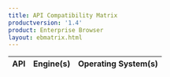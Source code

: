 ```yaml
---
title: API Compatibility Matrix
productversion: '1.4'
product: Enterprise Browser
layout: ebmatrix.html
---
```

<div id="toolbar"  style="display:none">
	<button class="btn btn-primary" id="btnFilter"><i class="glyphicon glyphicon-filter"></i> (<span id="condition">Any</span>)</button>
	<select id="engines" multiple="multiple">
	</select>
	<select id="os" multiple="multiple">
	</select>
</div>

<table id="table" 
	data-search="true"
	data-show-columns="true"
	data-toolbar="#toolbar">
    <thead>
    <tr>
        <th data-field="api">API</th>
        <th data-field="engines">Engine(s)</th>
        <th data-field="os">Operating System(s)</th>
    </tr>
    </thead>
</table>

<script>
var matrix=[
    {
        "api":"AddressBar", 
       "engines": "Webkit,IE",
        "os": "Android,WM,CE",
        "devices": "All"
    },

    {
        "api":"AirBeam",
        "engines": "Webkit,IE",
        "os": "WM,CE",
        "devices": "All"
    },

    {
        "api":"Alarm",
        "engines": "Webkit,IE",
        "os": "Android,WM,CE",
        "devices": "All"
    },

    {
        "api":"Application",
        "engines": "Webkit",
        "os": "Android,WM,CE",
        "devices": "All"
    },

    {
        "api":"AudioCapture",
        "engines": "Webkit",
        "os": "Android,WM,CE",
        "devices": "All"
    },

    {
        "api":"BackButton",
        "engines": "Webkit,IE",
        "os": "Android,WM,CE",
        "devices": "All"
    },

    {
        "api":"Backlight",
        "engines": "Webkit,IE",
        "os": "Android,WM,CE",
        "devices": "All"
    },

    {
        "api":"Barcode",
        "engines": "Webkit",
        "os": "Android,WM,CE",
        "devices": "All"
    },
    {
        "api":"Battery",
        "engines": "Webkit",
        "os": "Android,WM,CE",
        "devices": "All"
    },

    {
        "api":"BottomCommandArea",
        "engines": "Webkit,IE",
        "os": "Android,WM,CE",
        "devices": "All"
    },

    {
        "api":"CardReader",
        "engines": "Webkit",
        "os": "Android,WM,CE",
        "devices": "All"
    },

    {
        "api":"Comm",
        "engines": "Webkit,IE",
        "os": "WM,CE",
        "devices": "All"
    },
    {
        "api":"Database",
        "engines": "Webkit,IE",
        "os": "Android,WM,CE",
        "devices": "All"
    },
    {
        "api":"Device",
        "engines": "Webkit,IE",
        "os": "Android,WM",
        "devices": "All"
    },


    {
        "api":"File",
        "engines": "Webkit",
        "os": "Android,WM,CE",
        "devices": "All"
    },

    {
        "api":"FileTransfer",
        "engines": "Webkit,IE",
        "os": "Android,WM,CE",
        "devices": "All"
    },

    {
        "api":"ForwardButton",
        "engines": "Webkit,IE",
        "os": "Android,WM,CE",
        "devices": "All"
    },

    {
        "api":"Gesture",
        "engines": "Webkit,IE",
        "os": "Android,WM,CE",
        "devices": "All"
    },

    {
        "api":"GoButton",
        "engines": "Webkit,IE",
        "os": "Android,WM,CE",
        "devices": "All"
    },

    {
        "api":"HomeButton",
        "engines": "Webkit,IE",
        "os": "Android,WM,CE",
        "devices": "All"
    },

    {
        "api":"Hourglass",
        "engines": "Webkit,IE",
        "os": "Android,WM,CE",
        "devices": "All"
    },

    {
        "api":"Imager",
        "engines": "Webkit,IE",
        "os": "Android,WM,CE",
        "devices": "All"
    },

    

    {
        "api":"KeyCapture",
        "engines": "Webkit",
        "os": "Android,WM,CE",
        "devices": "All"
    },

    {
        "api":"KeyState",
        "engines": "Webkit",
        "os": "WM,CE",
        "devices": "All"
    },

    {
        "api":"KeyLight",
        "engines": "Webkit,IE",
        "os": "WM,CE",
        "devices": "All"
    },

    {
        "api":"Log",
        "engines": "Webkit",
        "os": "Android,WM,CE",
        "devices": "All"
    },

    {
        "api":"Mediaplayer",
        "engines": "Webkit",
        "os": "Android,WM,CE",
        "devices": "All"
    },

    {
        "api":"Memory",
        "engines": "Webkit,IE",
        "os": "WM,CE",
        "devices": "All"
    },

    {
        "api":"NativeMenubar",
        "engines": "Webkit",
        "os": "WM,CE",
        "devices": "All"
    },

    {
        "api":"NativeTabbar",
        "engines": "Webkit",
        "os": "Android,WM,CE",
        "devices": "All"
    },

    {
        "api":"NativeToolbar",
        "engines": "Webkit",
        "os": "Android,WM,CE",
        "devices": "All"
    },

    {
        "api":"Network",
        "engines": "Webkit",
        "os": "Android,WM,CE",
        "devices": "All"
    },

    {
        "api":"Notification",
        "engines": "Webkit",
        "os": "Android,WM,CE",
        "devices": "All"
    },

    {
        "api":"PowerOn",
        "engines": "Webkit,IE",
        "os": "WM,CE",
        "devices": "All"
    },

    {
        "api":"Printer",
        "engines": "Webkit",
        "os": "Android,WM,CE",
        "devices": "All"
    },

    {
        "api":"PrinterZebra",
        "engines": "Webkit",
        "os": "Android,WM,CE",
        "devices": "All"
    },

    {
        "api":"Process",
        "engines": "Webkit",
        "os": "WM,CE",
        "devices": "All"
    },

    {
        "api":"QuitButton",
        "engines": "Webkit,IE",
        "os": "Android,WM,CE",
        "devices": "All"
    },

    {
        "api":"Reboot",
        "engines": "Webkit,IE",
        "os": "Android,WM,CE",
        "devices": "All"
    },
    {
        "api":"RemoteNotification",
        "engines": "Webkit",
        "os": "Android",
        "devices": "All"
    },

    {
        "api":"Registry",
        "engines": "Webkit,IE",
        "os": "WM,CE",
        "devices": "All"
    },

    {
        "api":"ReloadButton",
        "engines": "Webkit,IE",
        "os": "Android,WM,CE",
        "devices": "All"
    },

    {
        "api":"ScreenOrientation",
        "engines": "Webkit",
        "os": "Android,WM,CE",
        "devices": "All"
    },

    {
        "api":"Sensor",
        "engines": "Webkit",
        "os": "Android,WM,CE",
        "devices": "All"
    },

    {
        "api":"SignalIndicators",
        "engines": "Webkit",
        "os": "Android,WM,CE",
        "devices": "All"
    },

    {
        "api":"Signature",
        "engines": "Webkit",
        "os": "Android,WM,CE",
        "devices": "All"
    },

    {
        "api":"Sip",
        "engines": "Webkit,IE",
        "os": "Android,WM,CE",
        "devices": "All"
    },

    {
        "api":"SipButton",
        "engines": "Webkit,IE",
        "os": "Android,WM,CE",
        "devices": "All"
    },

    {
        "api":"SmartCradle",
        "engines": "Webkit",
        "os": "Android,CE",
        "devices": "All"
    },

    {
        "api":"StopButton",
        "engines": "Webkit,IE",
        "os": "Android,WM,CE",
        "devices": "All"
    },

    {
        "api":"Stylus",
        "engines": "Webkit,IE",
        "os": "Android,WM,CE",
        "devices": "All"
    },

    {
        "api":"System",
        "engines": "Webkit",
        "os": "Android,WM,CE",
        "devices": "All"
    },

    {
        "api":"SystemTime",
        "engines": "Webkit,IE",
        "os": "WM,CE",
        "devices": "All"
    },

    {
        "api":"TopCommandArea",
        "engines": "Webkit,IE",
        "os": "Android,WM,CE",
        "devices": "All"
    },

    {
        "api":"Videocapture",
        "engines": "Webkit",
        "os": "Android,WM,CE",
        "devices": "All"
    },

    {
        "api":"Volume",
        "engines": "Webkit,IE",
        "os": "Android,WM,CE",
        "devices": "All"
    },

    {
        "api":"Wake",
        "engines": "Webkit,IE",
        "os": "Android",
        "devices": "All"
    },


    {
        "api":"WebView",
        "engines": "Webkit",
        "os": "Android,WM,CE",
        "devices": "All"
    },

    {
        "api":"Zoom",
        "engines": "Webkit,IE",
        "os": "Android,WM,CE",
        "devices": "All"
    },

    {
        "api":"ZoomTextButton",
        "engines": "Webkit,IE",
        "os": "Android,WM,CE",
        "devices": "All"
    },
];
var lookups = {
	engines: {
		cluttered: [],
		unique: []
	},
	os: {
		cluttered: [],
		unique: []
	},
	devices: {
		cluttered: [],
		unique: []
	}
};




function pushArray(obj,ar)
{
	for (var i = 0; i < ar.length; i++) {
		obj.push(ar[i]);
	};
}

function arrayContains(match, search){
	// console.log("checking match")
	// console.log(match);
	// console.log(search);
	var found=false;
	if(match != null)
	{
		for (var i = 0; i < match.length; i++) {
			if($.inArray(match[i],search)>-1){
				found=true;
			}
		};
	}
	// console.log(found)
	return found;
}

function sameArray(arr1,arr2){
	if($(arr1).not(arr2).length == 0 && $(arr2).not(arr1).length == 0)
		return true
	else
		return false
}

function getFilteredMatrix(){
	var newMatrix = [];
	// console.log($('#devices').val())
	if($('#engines').val()==null && $('#os').val()==null)
	{
		newMatrix = matrix;
	}
		else
		{
		for (var i = 0; i < matrix.length; i++) {
			// console.log(matrix[i].api);
			var found = {
				os: false,
				engines: false
			};
			
			if(arrayContains($('#engines').val(),matrix[i].engines.split(','))){
				found.engines=true;
				// console.log('Found Engine');
			}
			if(arrayContains($('#os').val(),matrix[i].os.split(','))){
				found.os=true;
				// console.log('Found OS');
			}
			
			// console.log(found);
			if(($('#condition').html() =='All') && (found.os && found.engines)){
				newMatrix.push(matrix[i]);
			}
			if(($('#condition').html() =='Any') && (found.os || found.engines)){
				newMatrix.push(matrix[i]);
			}
		};

	}
	$('#table').bootstrapTable("load",newMatrix);
	return newMatrix;
}

function displayMatrix() {

        for (var i = 0; i < matrix.length; i++) {
        	pushArray(lookups.engines.cluttered,matrix[i].engines.split(','));
        	pushArray(lookups.os.cluttered,matrix[i].os.split(','));
        };
        lookups.engines.unique = $.unique(lookups.engines.cluttered).sort();
        lookups.os.unique = $.unique(lookups.os.cluttered).sort();
        
		$.each(lookups.os.unique, function(key, value) {   
		     $('#os')
		         .append($("<option selected></option>")
		         .attr("value",value)
		         .text(value)); 
		});
		$.each(lookups.engines.unique, function(key, value) {   
		     $('#engines')
		         .append($("<option selected></option>")
		         .attr("value",value)
		         .text(value)); 
		});

        $('#os').multiselect({
            includeSelectAllOption: true,
            allSelectedText: 'All Operating Systems',
            nonSelectedText: 'Select Operating Systems',
            onChange: function(option, checked, select) {
               getFilteredMatrix();
            }
        });        
        $('#engines').multiselect({
            includeSelectAllOption: true,
            allSelectedText: 'All Engines',
            nonSelectedText: 'Select Engines',
            onChange: function(option, checked, select) {
               getFilteredMatrix();
            }
        });  

      $('#table').bootstrapTable({
        data: matrix
    	});  

    	$('#btnFilter').click(function(){
    		if($('#condition').html() =='All')
    			$('#condition').html('Any');
    		else
    			$('#condition').html('All');
    		getFilteredMatrix();
    	})    
    };
</script>

